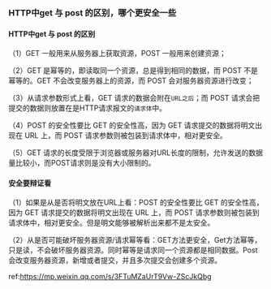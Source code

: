 ### HTTP中get 与 post 的区别，哪个更安全一些

#### HTTP中get 与 post 的区别

（1）GET 一般用来从服务器上获取资源，POST 一般用来创建资源；

（2）GET 是幂等的，即读取同一个资源，总是得到相同的数据，而 POST 不是幂等的。GET 不会改变服务器上的资源，而 POST 会对服务器资源进行改变；

（3）从请求参数形式上看，GET 请求的数据会附在`URL之后`；而 POST 请求会把提交的数据则放置在是HTTP请求报文的`请求体`中。

（4）POST 的安全性要比 GET 的安全性高，因为 GET 请求提交的数据将明文出现在 URL 上，而 POST 请求参数则被包装到请求体中，相对更安全。

（5）GET 请求的长度受限于浏览器或服务器对URL长度的限制，允许发送的数据量比较小，而POST请求则是没有大小限制的。

#### 安全要辩证看

（1）如果是从是否将明文放在URL上看：POST 的安全性要比 GET 的安全性高，因为 GET 请求提交的数据将明文出现在 URL 上，而 POST 请求参数则被包装到请求体中，相对更安全。但是明文能够被解析出来都不是太安全。

（2）从是否可能破坏服务器资源/请求幂等看：GET方法更安全，Get方法幂等，只是读，不会破坏服务器资源。同时幂等是请求同一个资源都是相同数据。Post会改变服务器资源，新增或者提交，并且多次提交会创建多个资源。



ref:https://mp.weixin.qq.com/s/3FTuMZaUrT9Vw-ZScJkQbg